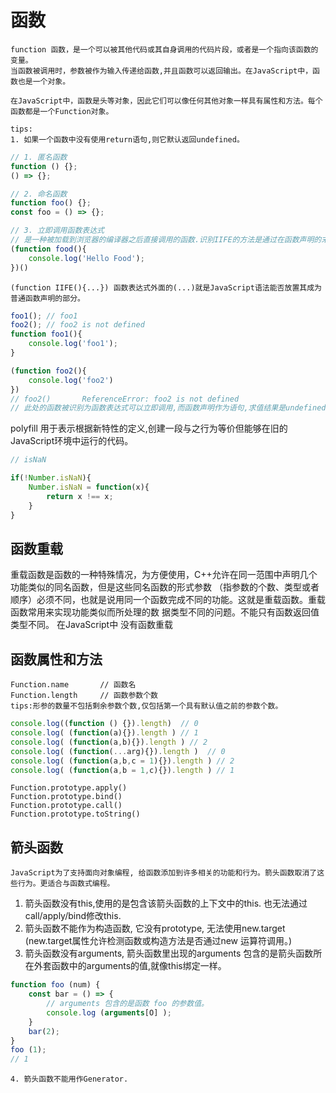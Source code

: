# 函数
	
	function 函数，是一个可以被其他代码或其自身调用的代码片段，或者是一个指向该函数的变量。
	当函数被调用时，参数被作为输入传递给函数,并且函数可以返回输出。在JavaScript中，函数也是一个对象。
	
	在JavaScript中，函数是头等对象，因此它们可以像任何其他对象一样具有属性和方法。每个函数都是一个Function对象。
	
	tips:
	1. 如果一个函数中没有使用return语句,则它默认返回undefined。

```js
// 1. 匿名函数
function () {};
() => {};

// 2. 命名函数
function foo() {};
const foo = () => {};

// 3. 立即调用函数表达式
// 是一种被加载到浏览器的编译器之后直接调用的函数.识别IIFE的方法是通过在函数声明的末尾定位额外的左和右括号。
(function food(){
    console.log('Hello Food');
})()
```

	(function IIFE(){...}) 函数表达式外面的(...)就是JavaScript语法能否放置其成为普通函数声明的部分。
```js
foo1(); // foo1
foo2(); // foo2 is not defined
function foo1(){
	console.log('foo1');
}

(function foo2(){
	console.log('foo2')
})
// foo2()		ReferenceError: foo2 is not defined
// 此处的函数被识别为函数表达式可以立即调用,而函数声明作为语句,求值结果是undefined,而不是定义的函数 无法立即调用。
```
  polyfill 用于表示根据新特性的定义,创建一段与之行为等价但能够在旧的JavaScript环境中运行的代码。
```js
// isNaN

if(!Number.isNaN){
	Number.isNaN = function(x){
		return x !== x;
	}
}
```

## 函数重载

  重载函数是函数的一种特殊情况，为方便使用，C++允许在同一范围中声明几个功能类似的同名函数，但是这些同名函数的形式参数
  （指参数的个数、类型或者顺序）必须不同，也就是说用同一个函数完成不同的功能。这就是重载函数。重载函数常用来实现功能类似而所处理的数
  据类型不同的问题。不能只有函数返回值类型不同。
  在JavaScript中 没有函数重载
	
## 函数属性和方法

	Function.name       // 函数名
	Function.length     // 函数参数个数
	tips:形参的数量不包括剩余参数个数,仅包括第一个具有默认值之前的参数个数。
```js
console.log((function () {}).length)  // 0
console.log( (function(a){}).length ) // 1
console.log( (function(a,b){}).length ) // 2
console.log( (function(...arg){}).length )  // 0
console.log( (function(a,b,c = 1){}).length ) // 2
console.log( (function(a,b = 1,c){}).length ) // 1
```
	Function.prototype.apply()
	Function.prototype.bind()
	Function.prototype.call()
	Function.prototype.toString()


## 箭头函数

	JavaScript为了支持面向对象编程, 给函数添加到许多相关的功能和行为。箭头函数取消了这些行为。更适合与函数式编程。

1. 箭头函数没有this,使用的是包含该箭头函数的上下文中的this. 也无法通过call/apply/bind修改this.
2. 箭头函数不能作为构造函数, 它没有prototype, 无法使用new.target (new.target属性允许检测函数或构造方法是否通过new 运算符调用。)
3. 箭头函数没有arguments, 箭头函数里出现的arguments 包含的是箭头函数所在外套函数中的arguments的值,就像this绑定一样。

```js
function foo (num) { 
	const bar = () => { 
		// arguments 包含的是函数 foo 的参数值。
		console.log (arguments[O] ); 
	}
	bar(2); 
}
foo (1); 
// 1
```
	4. 箭头函数不能用作Generator.









